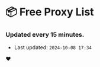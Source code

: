 # :package: Free Proxy List
### Updated every 15 minutes.

- Last updated: `2024-10-08 17:34`

:heart:
